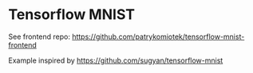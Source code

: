 # Tensorflow MNIST

See frontend repo: https://github.com/patrykomiotek/tensorflow-mnist-frontend

Example inspired by https://github.com/sugyan/tensorflow-mnist
